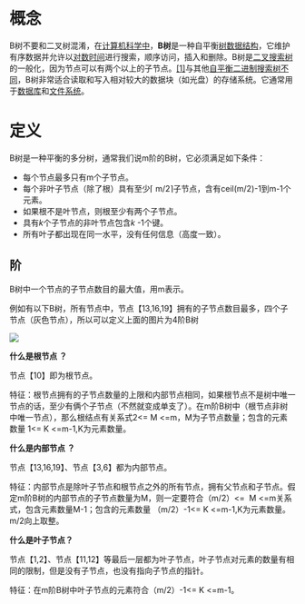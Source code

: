 # 概念

B树不要和二叉树混淆，在[计算机科学中](https://en.wikipedia.org/wiki/Computer_science "计算机科学")，**B树**是一种自平衡[树数据结构](https://en.wikipedia.org/wiki/Tree_data_structure "树数据结构")，它维护有序数据并允许以[对数时间](https://en.wikipedia.org/wiki/Logarithmic_time "对数时间")进行搜索，顺序访问，插入和删除。B树是[二叉搜索树](https://en.wikipedia.org/wiki/Binary_search_tree "二进制搜索树")的一般化，因为节点可以有两个以上的子节点。[[1]](https://en.wikipedia.org/wiki/B-tree#cite_note-Comer-1)与其他[自平衡二进制搜索树不同](https://en.wikipedia.org/wiki/Self-balancing_binary_search_tree "自平衡二叉搜索树")，B树非常适合读取和写入相对较大的数据块（如光盘）的存储系统。它通常用于[数据库](https://en.wikipedia.org/wiki/Database "数据库")和[文件系统](https://en.wikipedia.org/wiki/File_system "文件系统")。

# 定义

B树是一种平衡的多分树，通常我们说m阶的B树，它必须满足如下条件： 

- 每个节点最多只有m个子节点。
- 每个非叶子节点（除了根）具有至少⌈ m/2⌉子节点，含有ceil(m/2)-1到m-1个元素。
- 如果根不是叶节点，则根至少有两个子节点。
- 具有*k*个子节点的非叶节点包含*k* -1个键。
- 所有叶子都出现在同一水平，没有任何信息（高度一致）。

## 阶

B树中一个节点的子节点数目的最大值，用m表示。

例如有以下B树，所有节点中，节点【13,16,19】拥有的子节点数目最多，四个子节点（灰色节点），所以可以定义上面的图片为4阶B树

![](https://raw.githubusercontent.com/Aaron-DBJ/ImageRepo/img/20240927112116.png)

**什么是根节点 ？**

节点【10】即为根节点。

特征：根节点拥有的子节点数量的上限和内部节点相同，如果根节点不是树中唯一节点的话，至少有俩个子节点（不然就变成单支了）。在m阶B树中（根节点非树中唯一节点），那么根结点有关系式2<= M <=m，M为子节点数量；包含的元素数量 1<= K <=m-1,K为元素数量。

**什么是内部节点 ？**

节点【13,16,19】、节点【3,6】都为内部节点。

特征：内部节点是除叶子节点和根节点之外的所有节点，拥有父节点和子节点。假定m阶B树的内部节点的子节点数量为M，则一定要符合（m/2）<=  M <=m关系式，包含元素数量M-1；包含的元素数量 （m/2）-1<= K <=m-1,K为元素数量。m/2向上取整。

**什么是叶子节点？**

节点【1,2】、节点【11,12】等最后一层都为叶子节点，叶子节点对元素的数量有相同的限制，但是没有子节点，也没有指向子节点的指针。

特征：在m阶B树中叶子节点的元素符合（m/2）-1<= K <=m-1。
